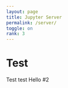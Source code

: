 ```yaml
---
layout: page
title: Jupyter Server
permalink: /server/
toggle: on
rank: 3
---
```


# Test
Test test
Hello #2

